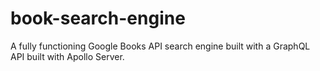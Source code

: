 # book-search-engine
A fully functioning Google Books API search engine built with a GraphQL API built with Apollo Server.
